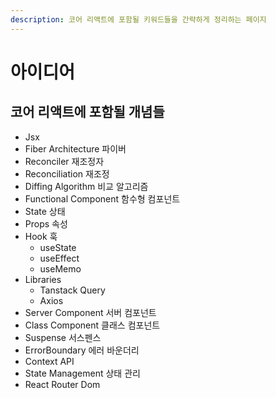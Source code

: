 ```yaml
---
description: 코어 리액트에 포함될 키워드들을 간략하게 정리하는 페이지
---
```


# 아이디어

## 코어 리액트에 포함될 개념들

* Jsx
* Fiber Architecture 파이버
* Reconciler 재조정자
* Reconciliation 재조정
* Diffing Algorithm 비교 알고리즘
* Functional Component 함수형 컴포넌트
* State 상태
* Props 속성
* Hook 훅
  * useState
  * useEffect
  * useMemo
* Libraries
  * Tanstack Query
  * Axios
* Server Component 서버 컴포넌트
* Class Component 클래스 컴포넌트
* Suspense 서스펜스
* ErrorBoundary 에러 바운더리
* Context API
* State Management 상태 관리
* React Router Dom
